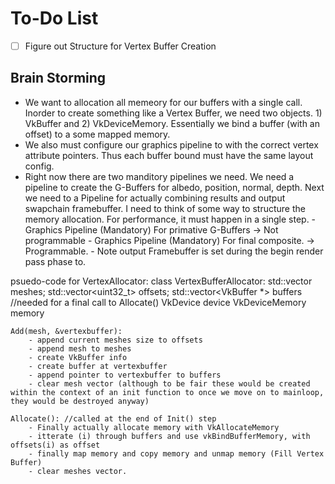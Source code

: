 # To-Do List

- [ ] Figure out Structure for Vertex Buffer Creation

## Brain Storming

- We want to allocation all memeory for our buffers with a single call. Inorder to create something like a Vertex Buffer, we need two objects. 1) VkBuffer and 2) VkDeviceMemory. Essentially we bind a buffer (with an offset) to a some mapped memory.
- We also must configure our graphics pipeline to with the correct vertex attribute pointers. Thus each buffer bound must have the same layout config.
- Right now there are two manditory pipelines we need. We need a pipeline to create the G-Buffers for albedo, position, normal, depth. Next we need to a Pipeline for actually combining results and output swapchain framebuffer.
  I need to think of some way to structure the memory allocation. For performance, it must happen in a single step. - Graphics Pipeline (Mandatory) For primative G-Buffers -> Not programmable - Graphics Pipeline (Mandatory) For final composite. -> Programmable. - Note output Framebuffer is set during the begin render pass phase to.

psuedo-code for VertexAllocator:
class VertexBufferAllocator:
std::vector<Vertex> meshes;
std::vector<uint32_t> offsets;
std::vector<VkBuffer \*> buffers //needed for a final call to Allocate()
VkDevice device
VkDeviceMemory memory

    Add(mesh, &vertexbuffer):
        - append current meshes size to offsets
        - append mesh to meshes
        - create VkBuffer info
        - create buffer at vertexbuffer
        - append pointer to vertexbuffer to buffers
        - clear mesh vector (although to be fair these would be created within the context of an init function to once we move on to mainloop, they would be destroyed anyway)

    Allocate(): //called at the end of Init() step
        - Finally actually allocate memory with VkAllocateMemory
        - itterate (i) through buffers and use vkBindBufferMemory, with offsets(i) as offset
        - finally map memory and copy memory and unmap memory (Fill Vertex Buffer)
        - clear meshes vector.
